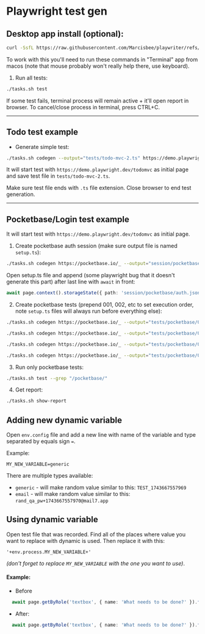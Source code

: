 # Playwright test gen

## Desktop app install (optional):
```sh
curl -SsfL https://raw.githubusercontent.com/Marcisbee/playwriter/refs/heads/main/install.sh | bash
```

To work with this you'll need to run these commands in "Terminal" app from macos (note that mouse probably won't really help there, use keyboard).

1. Run all tests:
```sh
./tasks.sh test
```

If some test fails, terminal process will remain active + it'll open report in browser. To cancel/close process in terminal, press CTRL+C.

---

## Todo test example
- Generate simple test:
```sh
./tasks.sh codegen --output="tests/todo-mvc-2.ts" https://demo.playwright.dev/todomvc
```

It will start test with `https://demo.playwright.dev/todomvc` as initial page and save test file in `tests/todo-mvc-2.ts`.

Make sure test file ends with `.ts` file extension.
Close browser to end test generation.

---

## Pocketbase/Login test example

It will start test with `https://demo.playwright.dev/todomvc` as initial page.

1. Create pocketbase auth session (make sure output file is named `setup.ts`):
```sh
./tasks.sh codegen https://pocketbase.io/_ --output="session/pocketbase/setup.ts" --save-storage="session/pocketbase/auth.json"
```

Open setup.ts file and append (some playwright bug that it doesn't generate this part) after last line with `await` in front:
```ts
await page.context().storageState({ path: 'session/pocketbase/auth.json' });
```

2. Create pocketbase tests (prepend 001, 002, etc to set execution order, note `setup.ts` files will always run before everything else):
```sh
./tasks.sh codegen https://pocketbase.io/_ --output="tests/pocketbase/001-add-collection.ts" --load-storage="session/pocketbase/auth.json"
```
```sh
./tasks.sh codegen https://pocketbase.io/_ --output="tests/pocketbase/002-add-row.ts" --load-storage="session/pocketbase/auth.json"
```
```sh
./tasks.sh codegen https://pocketbase.io/_ --output="tests/pocketbase/003-remove-row.ts" --load-storage="session/pocketbase/auth.json"
```
```sh
./tasks.sh codegen https://pocketbase.io/_ --output="tests/pocketbase/004-remove-collection.ts" --load-storage="session/pocketbase/auth.json"
```

3. Run only pocketbase tests:
```sh
./tasks.sh test --grep "/pocketbase/"
```

4. Get report:
```sh
./tasks.sh show-report
```

## Adding new dynamic variable

Open `env.config` file and add a new line with name of the variable and type separated by equals sign `=`.

Example:
```
MY_NEW_VARIABLE=generic
```

There are multiple types available:
- `generic` - will make random value similar to this: `TEST_1743667557969`
- `email` - will make random value similar to this: `rand_qa_pw+1743667557970@mail7.app`

## Using dynamic variable

Open test file that was recorded. Find all of the places where value you want to replace with dynamic is used. Then replace it with this:
```
'+env.process.MY_NEW_VARIABLE+'
```
_(don't forget to replace `MY_NEW_VARIABLE` with the one you want to use)_.

#### Example:
- Before
```ts
  await page.getByRole('textbox', { name: 'What needs to be done?' }).fill('asd');
```

- After:
```ts
  await page.getByRole('textbox', { name: 'What needs to be done?' }).fill(''+env.process.MY_NEW_VARIABLE+'');
```
